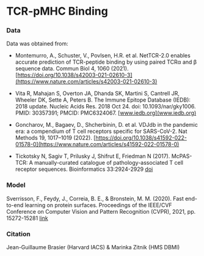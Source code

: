 # TCR-pMHC Binding


### Data

Data was obtained from:
 - Montemurro, A., Schuster, V., Povlsen, H.R. et al. NetTCR-2.0 enables accurate prediction of TCR-peptide binding by using paired TCRα and β sequence data. Commun Biol 4, 1060 (2021). [https://doi.org/10.1038/s42003-021-02610-3](https://www.nature.com/articles/s42003-021-02610-3)

 - Vita R, Mahajan S, Overton JA, Dhanda SK, Martini S, Cantrell JR, Wheeler DK, Sette A, Peters B. The Immune Epitope Database (IEDB): 2018 update. Nucleic Acids Res. 2018 Oct 24. doi: 10.1093/nar/gky1006. PMID: 30357391; PMCID: PMC6324067. [www.iedb.org](www.iedb.org)

 - Goncharov, M., Bagaev, D., Shcherbinin, D. et al. VDJdb in the pandemic era: a compendium of T cell receptors specific for SARS-CoV-2. Nat Methods 19, 1017–1019 (2022). [https://doi.org/10.1038/s41592-022-01578-0](https://www.nature.com/articles/s41592-022-01578-0)

 - Tickotsky N, Sagiv T, Prilusky J, Shifrut E, Friedman N (2017). McPAS-TCR: A manually-curated catalogue of pathology-associated T cell receptor sequences. Bioinformatics 33:2924-2929 [doi](http://friedmanlab.weizmann.ac.il/McPAS-TCR/)

### Model

Sverrisson, F., Feydy, J., Correia, B. E., & Bronstein, M. M. (2020). Fast end-to-end learning on protein surfaces. Proceedings of the IEEE/CVF Conference on Computer Vision and Pattern Recognition (CVPR), 2021, pp. 15272-15281
[link](https://openaccess.thecvf.com/content/CVPR2021/html/Sverrisson_Fast_End-to-End_Learning_on_Protein_Surfaces_CVPR_2021_paper.html)


### Citation

Jean-Guillaume Brasier (Harvard IACS) & Marinka Zitnik (HMS DBMI)



